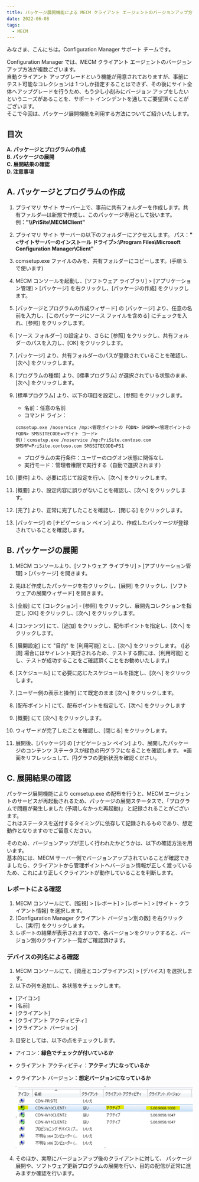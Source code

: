 ```yaml
---
title: パッケージ展開機能による MECM クライアント エージェントのバージョンアップ方法
date: 2022-06-08
tags:
  - MECM
---
```


みなさま、こんにちは。Configuration Manager サポート チームです。  

Configuration Manager では、MECM クライアント エージェントのバージョン アップ方法が複数ございます。  
自動クライアント アップグレードという機能が用意されておりますが、事前にテスト可能なコレクションは 1 つしか指定することはできず、その後にサイト全体へアップグレードを行うため、もう少し小刻みにバージョン アップをしたいというニーズがあることを、サポート インシデントを通してご要望頂くことがございます。  
そこで今回は、パッケージ展開機能を利用する方法についてご紹介いたします。  

## 目次

**A. パッケージとプログラムの作成**  
**B. パッケージの展開**  
**C. 展開結果の確認**  
**D. 注意事項**  

## A. パッケージとプログラムの作成

1. プライマリ サイト サーバー上で、事前に共有フォルダーを作成します。共有ファルダ―は新規で作成し、このパッケージ専用として扱います。
例：**"\\\PriSite\MECMClient\"**

2. プライマリ サイト サーバーの以下のフォルダーにアクセスします。
パス：**"<サイトサーバーのインストール ドライブ>:\Program Files\Microsoft Configuration Manager\Client"**

3. ccmsetup.exe ファイルのみを、共有フォルダーにコピーします。(手順 5. で使います)
4. MECM コンソールを起動し、[ソフトウェア ライブラリ] > [アプリケーション管理] > [パッケージ] を右クリックし、[パッケージの作成] をクリックします。
5. [パッケージとプログラムの作成ウィザード] の [パッケージ] より、任意の名前を入力し、[このパッケージにソース ファイルを含める] にチェックを入れ、[参照] をクリックします。
6. [ソース フォルダー] の設定より、さらに [参照] をクリックし、共有フォルダーのパスを入力し、[OK] をクリックします。
7. [パッケージ] より、共有フォルダーのパスが登録されていることを確認し、[次へ] をクリックします。
8. [プログラムの種類] より、[標準プログラム] が選択されている状態のまま、[次へ] をクリックします。
9. [標準プログラム] より、以下の項目を設定し、[参照] をクリックします。

    - 名前：任意の名前  
    - コマンド ライン：  

    ```command
    ccmsetup.exe /noservice /mp:<管理ポイントの FQDN> SMSMP=<管理ポイントの FQDN> SMSSITECODE=<サイト コード>
    例)：ccmsetup.exe /noservice /mp:PriSite.contoso.com SMSMP=PriSite.contoso.com SMSSITECODE=PS1
    ```

    - プログラムの実行条件：ユーザーのログオン状態に関係なし  
    - 実行モード：管理者権限で実行する（自動で選択されます）  

10. [要件] より、必要に応じて設定を行い、[次へ] をクリックします。
11. [概要] より、設定内容に誤りがないことを確認し、[次へ] をクリックします。
12. [完了] より、正常に完了したことを確認し、[閉じる] をクリックします。
13. [パッケージ] の [ナビゲーション ペイン] より、作成したパッケージが登録されていることを確認します。

## B. パッケージの展開

1. MECM コンソールより、[ソフトウェア ライブラリ] > [アプリケーション管理] > [パッケージ] を開きます。
2. 先ほど作成したパッケージを右クリックし、[展開] をクリックし、[ソフトウェアの展開ウィザード] を開きます。
3. [全般] にて [コレクション] - [参照] をクリックし、展開先コレクションを指定し [OK] をクリックし、[次へ] をクリックします。
4. [コンテンツ] にて、[追加] をクリックし、配布ポイントを指定し、[次へ] をクリックします。
5. [展開設定] にて "目的" を [利用可能] とし、[次へ] をクリックします。
([必須] 場合にはサイレント実行されるため、テストする際には、[利用可能] とし、テストが成功することをご確認頂くことをお勧めいたします。)

6. [スケジュール] にて必要に応じたスケジュールを指定し、[次へ] をクリックします。
7. [ユーザー側の表示と操作] にて既定のまま [次へ] をクリックします。
8. [配布ポイント] にて、配布ポイントを指定して、[次へ] をクリックします
9. [概要] にて [次へ] をクリックします。
10. ウィザードが完了したことを確認し、[閉じる] をクリックします。
11. 展開後、[パッケージ] の [ナビゲーション ペイン] より、展開したパッケージのコンテンツ ステータスが緑色の円グラフになることを確認します。
※画面をリフレッシュして、円グラフの更新状況を確認ください。  

## C. 展開結果の確認

パッケージ展開機能により ccmsetup.exe の配布を行うと、MECM エージェントのサービスが再起動されるため、パッケージの展開ステータスで、「プログラムで問題が発生しました (予期しなかった再起動)」 と記録されることがございます。  
これはステータスを送付するタイミングに依存して記録されるものであり、想定動作となりますのでご留意ください。  
  
そのため、バージョンアップが正しく行われたかどうかは、以下の確認方法を用います。  
基本的には、MECM サーバー側でバージョンアップされていることが確認できましたら、クライアントから管理ポイントへバージョン情報が正しく渡っているため、これにより正しくクライアントが動作していることを判断します。  

### レポートによる確認

1. MECM コンソールにて、[監視] > [レポート] > [レポート] > [サイト - クライアント情報] を選択します。
2. [Configuration Manager クライアント バージョン別の数] を右クリックし、[実行] をクリックします。
3. レポートの結果が表示されますので、各バージョンをクリックすると、バージョン別のクライアント一覧がご確認頂けます。

### デバイスの列名による確認

1. MECM コンソールにて、[資産とコンプライアンス] > [デバイス] を選択します。
2. 以下の列を追加し、各状態をチェックします。

- [アイコン]  
- [名前]  
- [クライアント]  
- [クライアント アクティビティ]  
- [クライアント バージョン]  

3. 目安としては、以下の点をチェックします。

- アイコン：**緑色でチェックが付いているか**  
- クライアント アクティビティ：**アクティブになっているか**  
- クライアント バージョン：**想定バージョンになっているか**  

    ![image.png](./20220608_01/20220608_01_01.png)  

4. そのほか、実際にバージョンアップ後のクライアントに対して、
パッケージ展開や、ソフトウェア更新プログラムの展開を行い、目的の配信が正常に進みますか確認を行います。
